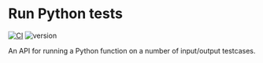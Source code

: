 # Run Python tests

[![CI](https://github.com/3lectrologos/run-python-tests/actions/workflows/CI.yml/badge.svg)](https://github.com/3lectrologos/run-python-tests/actions/workflows/CI.yml)
![version](https://img.shields.io/python/required-version-toml?tomlFilePath=https%3A%2F%2Fraw.githubusercontent.com%2F3lectrologos%2Fcheckmate%2Fmain%2Fpyproject.toml)


An API for running a Python function on a number of input/output testcases.